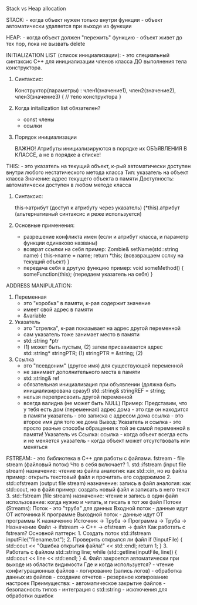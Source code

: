 Stack vs Heap allocation

STACK:
	- когда объект нужен только внутри функции
	- объект автоматически удаляется при выходе из функции

HEAP:
	- когда объект должен "пережить" функцию
	- объект живет до тех пор, пока не вызвать delete

INITIALIZATION LIST (список инициализации):
	- это специальный синтаксис С++ для инициализации членов класса ДО выполнения тела конструктора.
1. Синтаксис:

	Конструктор(параметры) : член1(значение1), член2(значение2), член3(значение3) {
		// тело конструктора
	}
2. Когда initailization list обязателен?

	- const члены
	- ссылки
3. Порядок инициализации

	ВАЖНО! Атрибуты инициализируются в порядке их ОБЪЯВЛЕНИЯ В КЛАССЕ, а не в порядке а списке!

THIS:
	- это указатель на текущий объект, к-рый автоматически доступен внутри любого нестатического метода класса
Тип:			указатель на объект класса
Значение:		адрес текущего объекта в памяти
Доступность:	автоматически доступен в любом методе класса
1. Синтаксис:

	this->атрибут	(доступ к атрибуту через указатель)
	(*this).атрибут	(альтернативный синтаксис и реже используется)
2. Основные применения:
	- разрешение конфликта имен (если и атрибут класса, и параметр функции одинаково названы)
	- возврат ссылки на себя
	  пример: Zombie& setName(std::string name) {
				this->name = name;
				return *this;		(вовзвращаем сслку на текущий объект)
			}
	- передача себя в другую функцию
	  пример: void someMethod() {
				someFunction(this);	(передаем указатель на себя)
			}

ADDRESS MANIPULATION:
1. Переменная
	- это "коробка" в памяти, к-рая содержит значение
	- имеет свой адрес в памяти
	- &variable
2. Указатель
	- это "стрелка", к-рая показывает на адрес другой переменной
	- сам указатель тоже занимает место в памяти
	- std::string *ptr
	- (1) может быть пустым, (2) затем присваивается адрес
	  std::string* stringPTR;	(1)
	  stringPTR = &string;		(2)
3. Ссылка
	- это "псевдоним" (другое имя) для существующей переменной
	- не занимает дополнительного места в памяти
	- std::string& ref
	- обязательная инициализация при объявлении (должна быть инициализирована сразу!)
	  std::string& stringREF = string;
	- нельзя переприсвоить другой переменной
	- всегда валидна (не может быть NULL)
Пример:
	Представим, что у тебя есть дом (переменная)
		адрес дома - это где он находится в памяти
		указатель - это записка с адресом дома
		ссылка - это второе имя для того же дома
Вывод:
	Указатель и ссылка - это просто разные способы обращения к той эе самой переменной в памяти!
Указатель vs Ссылка:
	ссылка		- когда объект всегда есть и не меняется
	указатель	- когда объект может отсутствовать или меняться

FSTREAM:
	- это библиотека в С++ для работы с файлами.
	  fstream - file stream (файловый поток)
Что в себя включает?
	1. std::ifstream (input file stream)
		назначение: чтение из файла
		аналогия: как std::cin, но из файла
		пример: открыть текстовый файл и прочитать его содержимое
	2. std::ofstream (output file stream)
		назначение: запись в файл
		аналогия: как std::cout, но в файл
		пример: создать новый файл и записать в него текст
	3. std::fstream (file stream)
		назначение: чтение и запись в один файл
		использование: когда нужно и читать, и писать в тот же файл
Потоки (Streams):
	Поток - это "труба" для данных
	Входной поток - данные идут ОТ источника К программе
	Выходной поток - данные идут ОТ программы К назначению
		Источник -> Труба -> Программа -> Труба -> Назначение
		Файл -> ifstream -> C++ -> ofstream -> файл
Как работать с fstream?
Основной паттерн:
	1. Создать поток
	   	std::ifstream inputFile("filename.txt");
	2. Проверить открылся ли файл
	   if (!inputFile) {
			std::cout << "Ошибка открытия файла!" << std::endl;
			return 1;
	   }
	3. Работать с файлом
	   std::string line;
	   while (std::getline(inputFile, line)) {
			std::cout << line << std::endl;
	   }
	4. Файл закроется автоматически при выходе из области видимости
Где и когда используется?
	- чтение конфигурационных файлов
	- логирование (запись логов)
	- обработка данных из файлов
	- создание отчетов
	- резервное копирование настроек
Преимущества:
	- автоматическое закрытие файлов
	- безопасность типов
	- интеграция с std::string
	- исключения для обработки ошибок
